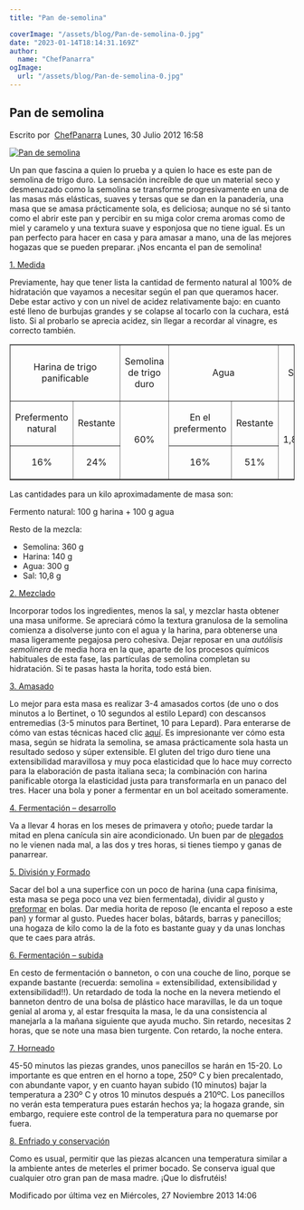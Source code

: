 ```yaml
---
title: "Pan de-semolina"

coverImage: "/assets/blog/Pan-de-semolina-0.jpg"
date: "2023-01-14T18:14:31.169Z"
author:
  name: "ChefPanarra"
ogImage:
  url: "/assets/blog/Pan-de-semolina-0.jpg"
---
```


## Pan de semolina

Escrito por  [ChefPanarra](/web/20190211041844/http://www.panarras.com/index.php/home/recetas/panes-de-masa-madre/itemlist/user/56-chefpanarra) Lunes, 30 Julio 2012 16:58

[![Pan de semolina](https://web.archive.org/web/20190211041844im_/http://www.panarras.com/media/k2/items/cache/620466077c427f141effa294382f5fba_L.jpg)](/web/20190211041844/http://www.panarras.com/media/k2/items/cache/620466077c427f141effa294382f5fba_XL.jpg "Clic para vista previa de la imagen")

Un pan que fascina a quien lo prueba y a quien lo hace es este pan de semolina de trigo duro. La sensación increíble de que un material seco y desmenuzado como la semolina se transforme progresivamente en una de las masas más elásticas, suaves y tersas que se dan en la panadería, una masa que se amasa prácticamente sola, es deliciosa; aunque no sé si tanto como el abrir este pan y percibir en su miga color crema aromas como de miel y caramelo y una textura suave y esponjosa que no tiene igual. Es un pan perfecto para hacer en casa y para amasar a mano, una de las mejores hogazas que se pueden preparar. ¡Nos encanta el pan de semolina!

[1\. Medida](/web/20190211041844/http://www.panarras.com/index.php/tecnica/las-fases-del-pan/medida)

Previamente, hay que tener lista la cantidad de fermento natural al 100% de hidratación que vayamos a necesitar según el pan que queramos hacer. Debe estar activo y con un nivel de acidez relativamente bajo: en cuanto esté lleno de burbujas grandes y se colapse al tocarlo con la cuchara, está listo. Si al probarlo se aprecia acidez, sin llegar a recordar al vinagre, es correcto también.

<table width="100%" border="1" cellspacing="0" cellpadding="4"><colgroup><col width="43*"><col width="43*"><col width="43*"><col width="43*"><col width="43*"><col width="43*"></colgroup><tbody><tr><td colspan="2" width="33%"><p align="CENTER">Harina de trigo panificable</p></td><td width="17%"><p align="CENTER">Semolina de trigo duro</p></td><td colspan="2" width="33%"><p align="CENTER">Agua</p></td><td width="17%"><p align="CENTER">Sal</p></td></tr><tr><td width="17%"><p align="CENTER">Prefermento natural</p></td><td width="17%"><p align="CENTER">Restante</p></td><td rowspan="2" width="17%"><p align="CENTER">60%</p></td><td width="17%"><p align="CENTER">En el prefermento</p></td><td width="17%"><p align="CENTER">Restante</p></td><td rowspan="2" width="17%"><p align="CENTER">1,8%</p></td></tr><tr><td valign="TOP" width="17%"><p align="CENTER">16%</p></td><td valign="TOP" width="17%"><p align="CENTER">24%</p></td><td valign="TOP" width="17%"><p align="CENTER">16%</p></td><td width="17%"><p align="CENTER">51%</p></td></tr></tbody></table>

Las cantidades para un kilo aproximadamente de masa son:

Fermento natural: 100 g harina + 100 g agua

Resto de la mezcla:

- Semolina: 360 g
- Harina: 140 g
- Agua: 300 g
- Sal: 10,8 g

[2\. Mezclado](/web/20190211041844/http://www.panarras.com/index.php/tecnica/las-fases-del-pan/mezclado)

Incorporar todos los ingredientes, menos la sal, y mezclar hasta obtener una masa uniforme. Se apreciará cómo la textura granulosa de la semolina comienza a disolverse junto con el agua y la harina, para obtenerse una masa ligeramente pegajosa pero cohesiva. Dejar reposar en una _autólisis semolinera_ de media hora en la que, aparte de los procesos químicos habituales de esta fase, las partículas de semolina completan su hidratación. Si te pasas hasta la horita, todo está bien.

[3\. Amasado](/web/20190211041844/http://www.panarras.com/index.php/tecnica/las-fases-del-pan/amasado)

Lo mejor para esta masa es realizar 3-4 amasados cortos (de uno o dos minutos a lo Bertinet, o 10 segundos al estilo Lepard) con descansos entremedias (3-5 minutos para Bertinet, 10 para Lepard). Para enterarse de cómo van estas técnicas haced clic [aquí](/web/20190211041844/http://www.panarras.com/index.php/tecnica/tecnicas-de-amasado/duro-lepard-y-bertinet). Es impresionante ver cómo esta masa, según se hidrata la semolina, se amasa prácticamente sola hasta un resultado sedoso y súper extensible. El gluten del trigo duro tiene una extensibilidad maravillosa y muy poca elasticidad que lo hace muy correcto para la elaboración de pasta italiana seca; la combinación con harina panificable otorga la elasticidad justa para transformarla en un panaco del tres. Hacer una bola y poner a fermentar en un bol aceitado someramente.

[4\. Fermentación – desarrollo](/web/20190211041844/http://www.panarras.com/index.php/tecnica/las-fases-del-pan/fermentacion-desarrollo)

Va a llevar 4 horas en los meses de primavera y otoño; puede tardar la mitad en plena canícula sin aire acondicionado. Un buen par de [plegados](/web/20190211041844/http://www.panarras.com/index.php/tecnica/tecnicas-de-amasado/plegados) no le vienen nada mal, a las dos y tres horas, si tienes tiempo y ganas de panarrear.

[5\. División y Formado](/web/20190211041844/http://www.panarras.com/index.php/tecnica/las-fases-del-pan/formado)

Sacar del bol a una superfice con un poco de harina (una capa finísima, esta masa se pega poco una vez bien fermentada), dividir al gusto y [preformar](/web/20190211041844/http://www.panarras.com/index.php/tecnica/tecnicas-de-formado/preformado) en bolas. Dar media horita de reposo (le encanta el reposo a este pan) y formar al gusto. Puedes hacer bolas, bâtards, barras y panecillos; una hogaza de kilo como la de la foto es bastante guay y da unas lonchas que te caes para atrás.

[6\. Fermentación – subida](/web/20190211041844/http://www.panarras.com/index.php/tecnica/las-fases-del-pan/fermentacion-subida)

En cesto de fermentación o banneton, o con una couche de lino, porque se expande bastante (recuerda: semolina = extensibilidad, extensibilidad y extensibilidad!!). Un retardado de toda la noche en la nevera metiendo el banneton dentro de una bolsa de plástico hace maravillas, le da un toque genial al aroma y, al estar fresquita la masa, le da una consistencia al manejarla a la mañana siguiente que ayuda mucho. Sin retardo, necesitas 2 horas, que se note una masa bien turgente. Con retardo, la noche entera.

[7\. Horneado](/web/20190211041844/http://www.panarras.com/index.php/tecnica/las-fases-del-pan/horneado)

45-50 minutos las piezas grandes, unos panecillos se harán en 15-20. Lo importante es que entren en el horno a tope, 250º C y bien precalentado, con abundante vapor, y en cuanto hayan subido (10 minutos) bajar la temperatura a 230º C y otros 10 minutos después a 210ºC. Los panecillos no verán esta temperatura pues estarán hechos ya; la hogaza grande, sin embargo, requiere este control de la temperatura para no quemarse por fuera.

[8\. Enfriado y conservación](/web/20190211041844/http://www.panarras.com/index.php/tecnica/las-fases-del-pan/enfriado-y-conservacion)

Como es usual, permitir que las piezas alcancen una temperatura similar a la ambiente antes de meterles el primer bocado. Se conserva igual que cualquier otro gran pan de masa madre. ¡Que lo disfrutéis!

Modificado por última vez en Miércoles, 27 Noviembre 2013 14:06
